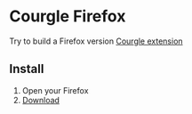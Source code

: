Courgle Firefox
=======
Try to build a Firefox version [Courgle extension](https://chrome.google.com/webstore/detail/courgle/mcggpejjnbggdinebehabmihecojgpdf)

Install
------
1. Open your Firefox
2. [Download](http://qcl.github.io/courgle-firefox/courgle-firefox.xpi)
